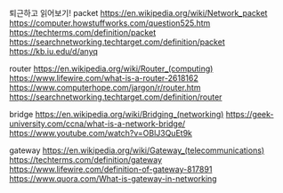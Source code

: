 퇴근하고 읽어보기!
packet
https://en.wikipedia.org/wiki/Network_packet
https://computer.howstuffworks.com/question525.htm
https://techterms.com/definition/packet
https://searchnetworking.techtarget.com/definition/packet
https://kb.iu.edu/d/anyq

router
https://en.wikipedia.org/wiki/Router_(computing)
https://www.lifewire.com/what-is-a-router-2618162
https://www.computerhope.com/jargon/r/router.htm
https://searchnetworking.techtarget.com/definition/router

bridge
https://en.wikipedia.org/wiki/Bridging_(networking)
https://geek-university.com/ccna/what-is-a-network-bridge/
https://www.youtube.com/watch?v=OBlJ3QuEt9k

gateway
https://en.wikipedia.org/wiki/Gateway_(telecommunications)
https://techterms.com/definition/gateway
https://www.lifewire.com/definition-of-gateway-817891
https://www.quora.com/What-is-gateway-in-networking

